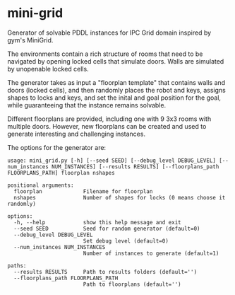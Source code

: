 # mini-grid

Generator of solvable PDDL instances for IPC Grid domain inspired by gym's MiniGrid.

The environments contain a rich structure of rooms that need to be navigated by opening
locked cells that simulate doors. Walls are simulated by unopenable locked cells.

The generator takes as input a "floorplan template" that contains walls and doors
(locked cells), and then randomly places the robot and keys, assigns shapes to locks
and keys, and set the inital and goal position for the goal, while guaranteeing that
the instance remains solvable.

Different floorplans are provided, including one with 9 3x3 rooms with multiple doors.
However, new floorplans can be created and used to generate interesting and challenging
instances.

The options for the generator are:

```
usage: mini_grid.py [-h] [--seed SEED] [--debug_level DEBUG_LEVEL] [--num_instances NUM_INSTANCES] [--results RESULTS] [--floorplans_path FLOORPLANS_PATH] floorplan nshapes

positional arguments:
  floorplan             Filename for floorplan
  nshapes               Number of shapes for locks (0 means choose it randomly)

options:
  -h, --help            show this help message and exit
  --seed SEED           Seed for random generator (default=0)
  --debug_level DEBUG_LEVEL
                        Set debug level (default=0)
  --num_instances NUM_INSTANCES
                        Number of instances to generate (default=1)

paths:
  --results RESULTS     Path to results folders (default='')
  --floorplans_path FLOORPLANS_PATH
                        Path to floorplans (default='')
```


